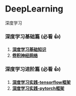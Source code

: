 # DeepLearning
深度学习

### 深度学习基础篇 (必看 :+1:)
1. **[深度学习基础知识](深度学习笔记/神经网络.md)**
2. **[卷积神经网络](深度学习笔记/各种卷积神经网络.md)**

### 深度学习进阶篇 (必看 :+1:)
1. **[深度学习实践-tensorflow框架](DeepLearning_tensorflow)**
2. **[深度学习实践-pytorch框架](DeepLearning_pytorch)**
